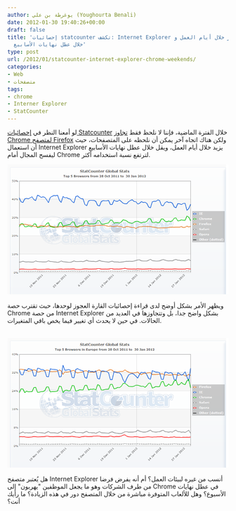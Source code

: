 ```yaml
---
author: يوغرطة بن علي (Youghourta Benali)
date: 2012-01-30 19:40:26+00:00
draft: false
title: 'إحصائيات statcounter تكشف: Internet Explorer يستخدم أكثر خلال أيام العمل وChrome
  خلال عطل نهايات الأسابيع'
type: post
url: /2012/01/statcounter-internet-explorer-chrome-weekends/
categories:
- Web
- متصفحات
tags:
- chrome
- Interner Explorer
- StatCounter
---
```


لو أمعنا النظر في [إحصائيات Statcounter](http://gs.statcounter.com/#browser-ww-daily-20111028-20120130) خلال الفترة الماضية، فإننا لا نلحظ فقط [تجاوز Chrome لمتصفح Firefox](https://www.it-scoop.com/2011/11/chrome-matches-firefox-market-share/) ولكن هناك اتجاه آخر يمكن أن نلحظه على المتصفحات، حيث أن استعمال Internet Explorer يزيد خلال أيام العمل، ويقل خلال عطل نهايات الأسابيع ليفسح المجال أمام Chrome لترتفع نسبة استخدامه أكثر.




[![](StatCounter-browser-ww-daily-20111028-20120130.png)
](StatCounter-browser-ww-daily-20111028-20120130.png)




ويظهر الأمر بشكل أوضح لدى قراءة إحصائيات القارة العجوز لوحدها، حيث تقترب حصة Chrome من حصة Internet Explorer بشكل واضح جدا، بل وتتجاوزها في العديد من الحالات. في حين لا يحدث أي تغيير فيما يخص باقي المتغيرات.




 [![](StatCounter-browser-eu-daily-20111028-20120130.png)
](StatCounter-browser-eu-daily-20111028-20120130.png)




هل يُعتبر متصفح Internet Explorer أنسب من غيره لبيئات العمل؟ أم أنه يفرض فرضا من طرف الشركات وهو ما يجعل الموظفين "يهربون" إلى Chrome في عطل نهايات الأسبوع؟ وهل للألعاب المتوفرة مباشرة من خلال المتصفح دور في هذه الزيادة؟ ما رأيك أنت؟
